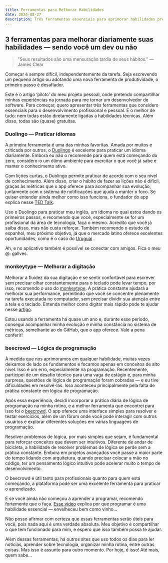 ```yaml
---
title: Ferramentas para Melhorar Habilidades
date: 2024-08-27
description: Três ferramentas essenciais para aprimorar habilidades profissionais e pessoais, recomendadas por Gabriel Alves.
---
```


## 3 ferramentas para melhorar diariamente suas habilidades — sendo você um dev ou não

> "Seus resultados são uma mensuração tardia de seus hábitos." — James Clear

Começar é sempre difícil, independentemente da tarefa. Seja escrevendo um pequeno artigo ou adotando uma nova ferramenta de produtividade, o primeiro passo é desafiador.

Este é o artigo ‘piloto’ do meu projeto pessoal, onde pretendo compartilhar minhas experiências na jornada para me tornar um desenvolvedor de software. Para começar, quero apresentar três ferramentas que considero essenciais para o desenvolvimento profissional e pessoal. E o melhor de tudo: nem todas estão diretamente ligadas a habilidades técnicas. Além disso, todas são (quase) gratuitas.

### Duolingo — Praticar idiomas

A primeira ferramenta é uma das minhas favoritas. Amada por muitos e criticada por outros, o [Duolingo](https://www.duolingo.com) é excelente para praticar um idioma diariamente. Embora eu não o recomende para quem está começando do zero, considero-o um ótimo ambiente para exercitar o que você já sabe e manter o conhecimento ativo.

Com lições curtas, o Duolingo permite praticar de acordo com o seu nível de conhecimento. Além disso, criar o hábito de fazer as lições não é difícil, graças às métricas que o app oferece para acompanhar sua evolução, juntamente com o sistema de notificações que ajuda a manter o foco. Se quiser entender ainda melhor como isso funciona, o fundador do app explica nesse [TED Talk](https://www.youtube.com/watch?v=P6FORpg0KVo&ab_channel=TED).

Uso o Duolingo para praticar meu inglês, um idioma no qual estou dando os primeiros passos, e recomendo que você, especialmente se for um profissional da área de tecnologia, faça o mesmo. Acredito que você já saiba disso, mas não custa reforçar. Também recomendo o estudo de espanhol, meu próximo objetivo, já que o mercado latino oferece excelentes oportunidades, como é o caso do [Uruguai](https://valor.globo.com/financas/noticia/2024/07/09/uruguai-vira-refugio-de-bilionarios-e-centro-de-tecnologia.ghtml) .

Ah, e no aplicativo também é possível se conectar com amigos. Fica o meu @: gallves.

### monkeytype — Melhorar a digitação

Melhorar a fluidez da sua digitação e se sentir confortável para escrever sem precisar olhar constantemente para o teclado pode levar tempo, por isso, recomendo o uso do [monkeytype](https://monkeytype.com). A prática constante ajudará a melhorar sua performance, permitindo que você se concentre plenamente na tarefa executada no computador, sem precisar dividir sua atenção entre a tela e o teclado. Entenda melhor como digitar mais rápido pode te ajudar nesse [artigo](https://www.typing.com/articles/the-time-saving-of-fast-typists).

Estou usando a ferramenta há quase um ano e, durante esse período, consegui acompanhar minha evolução e minha constância no sistema de métricas, semelhante ao do GitHub, que o app oferece. Vale a pena conferir!

### beecrowd — Lógica de programação

À medida que nos aprimoramos em qualquer habilidade, muitas vezes deixamos de lado os fundamentos e focamos apenas em conceitos de alto nível. Isso é um erro, especialmente na programação. Recentemente, participei de um desafio técnico para uma vaga de estágio e, para minha surpresa, questões de lógica de programação foram cobradas — e eu tive dificuldades em resolvê-las. Isso aconteceu principalmente pela falta de prática constante em lógica de programação.

Após essa experiência, decidi incorporar a prática diária de lógica de programação na minha rotina, e a melhor ferramenta que encontrei para isso foi o [beecrowd](https://judge.beecrowd.com). O app oferece uma interface simples para resolver e testar exercícios, além de um fórum onde você pode interagir com outros usuários e explorar diferentes soluções em várias linguagens de programação.

Resolver problemas de lógica, por mais simples que sejam, é fundamental para reforçar conceitos que devem ser intuitivos. Diferente de andar de bicicleta, a habilidade de resolver problemas de lógica se perde sem a prática constante. Embora em projetos avançados você passe a maior parte do tempo lidando com arquitetura, quando precisar colocar a mão no código, ter um pensamento lógico intuitivo pode acelerar muito o tempo de desenvolvimento.

O beecrowd é útil tanto para profissionais quanto para quem está começando, a plataforma pode ser uma excelente ferramenta para praticar o aprendizado.

E se você ainda não começou a aprender a programar, recomendo fortemente que o faça. [Esse vídeo](https://www.youtube.com/watch?v=mHW1Hsqlp6A&ab_channel=Kolaborativa) explica por que programar é uma habilidade essencial — envelheceu bem como vinho...

Não posso afirmar com certeza que essas ferramentas serão úteis para você, pois nada aqui é uma verdade absoluta. Meu objetivo é compartilhar o que tem funcionado para mim, e espero que isso também possa te ajudar.

Além dessas ferramentas, há outros sites que uso todos os dias para ler notícias, aprender sobre tecnologia, organizar minha rotina, entre outras coisas. Mas isso é assunto para outro momento. Por hoje, é isso! Até mais, quem sabe…